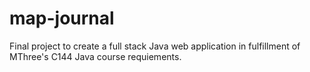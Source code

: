 # map-journal
Final project to create a full stack Java web application in fulfillment of MThree's C144 Java course requiements.
